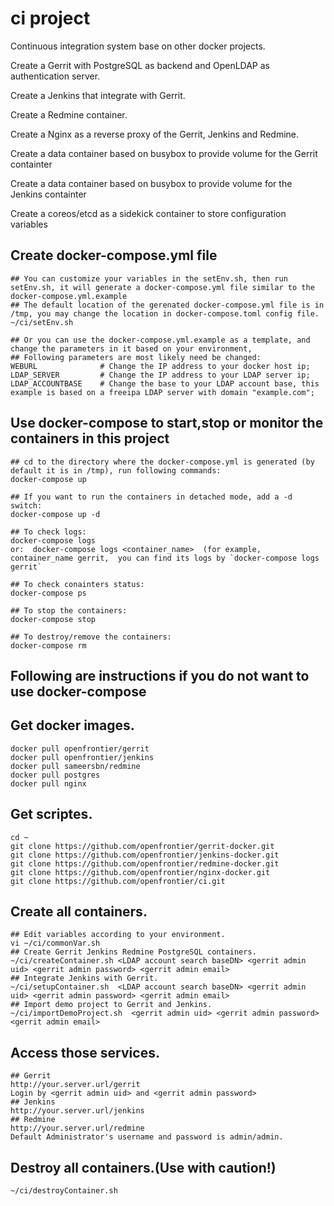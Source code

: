 # ci project
Continuous integration system base on other docker projects.

Create a Gerrit with PostgreSQL as backend and OpenLDAP as authentication server.

Create a Jenkins that integrate with Gerrit.

Create a Redmine container.

Create a Nginx as a reverse proxy of the Gerrit, Jenkins and Redmine.

Create a data container based on busybox to provide volume for the Gerrit containter

Create a data container based on busybox to provide volume for the Jenkins containter

Create a coreos/etcd as a sidekick container to store configuration variables 

## Create docker-compose.yml file 
    ## You can customize your variables in the setEnv.sh, then run setEnv.sh, it will generate a docker-compose.yml file similar to the docker-compose.yml.example 
    ## The default location of the gerenated docker-compose.yml file is in /tmp, you may change the location in docker-compose.toml config file.
    ~/ci/setEnv.sh
    
    ## Or you can use the docker-compose.yml.example as a template, and change the parameters in it based on your environment,
    ## Following parameters are most likely need be changed:
    WEBURL              # Change the IP address to your docker host ip;
    LDAP_SERVER         # Change the IP address to your LDAP server ip;
    LDAP_ACCOUNTBASE    # Change the base to your LDAP account base, this example is based on a freeipa LDAP server with domain "example.com";

## Use docker-compose to start,stop or monitor the containers in this project
    ## cd to the directory where the docker-compose.yml is generated (by default it is in /tmp), run following commands:
    docker-compose up

    ## If you want to run the containers in detached mode, add a -d switch:
    docker-compose up -d

    ## To check logs:
    docker-compose logs  
    or:  docker-compose logs <container_name>  (for example, container_name gerrit,  you can find its logs by `docker-compose logs gerrit` 

    ## To check conainters status:
    docker-compose ps

    ## To stop the containers:
    docker-compose stop

    ## To destroy/remove the containers:
    docker-compose rm

## Following are instructions if you do not want to use docker-compose

## Get docker images.
    docker pull openfrontier/gerrit
    docker pull openfrontier/jenkins
    docker pull sameersbn/redmine
    docker pull postgres
    docker pull nginx

## Get scriptes.
    cd ~
    git clone https://github.com/openfrontier/gerrit-docker.git
    git clone https://github.com/openfrontier/jenkins-docker.git
    git clone https://github.com/openfrontier/redmine-docker.git
    git clone https://github.com/openfrontier/nginx-docker.git
    git clone https://github.com/openfrontier/ci.git

## Create all containers.
    ## Edit variables according to your environment.
    vi ~/ci/commonVar.sh
    ## Create Gerrit Jenkins Redmine PostgreSQL containers.
    ~/ci/createContainer.sh <LDAP account search baseDN> <gerrit admin uid> <gerrit admin password> <gerrit admin email>
    ## Integrate Jenkins with Gerrit.
    ~/ci/setupContainer.sh  <LDAP account search baseDN> <gerrit admin uid> <gerrit admin password> <gerrit admin email>
    ## Import demo project to Gerrit and Jenkins.
    ~/ci/importDemoProject.sh  <gerrit admin uid> <gerrit admin password> <gerrit admin email>

## Access those services.
    ## Gerrit
    http://your.server.url/gerrit
    Login by <gerrit admin uid> and <gerrit admin password>
    ## Jenkins
    http://your.server.url/jenkins
    ## Redmine
    http://your.server.url/redmine
    Default Administrator's username and password is admin/admin.

## Destroy all containers.(Use with caution!) 
    ~/ci/destroyContainer.sh
